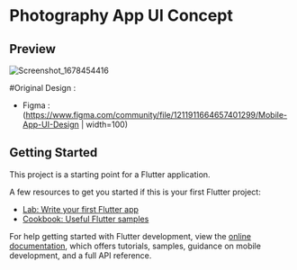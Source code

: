 # Photography App UI Concept

## Preview
![Screenshot_1678454416](https://user-images.githubusercontent.com/34890717/234699505-a5f7090b-3aac-46db-bf18-4b7f56005ef4.png)


#Original Design :
- Figma : (https://www.figma.com/community/file/1211911664657401299/Mobile-App-UI-Design | width=100)


## Getting Started

This project is a starting point for a Flutter application.

A few resources to get you started if this is your first Flutter project:

- [Lab: Write your first Flutter app](https://docs.flutter.dev/get-started/codelab)
- [Cookbook: Useful Flutter samples](https://docs.flutter.dev/cookbook)

For help getting started with Flutter development, view the
[online documentation](https://docs.flutter.dev/), which offers tutorials,
samples, guidance on mobile development, and a full API reference.
